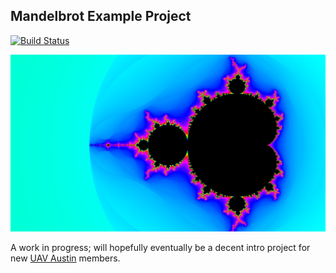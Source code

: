 Mandelbrot Example Project
--
[![Build Status](https://travis-ci.com/rrbutani/mandelbrot.svg?branch=master)](https://travis-ci.com/rrbutani/mandelbrot)

![Sample Mandelbrot Set](tests/assets/FHD_50_s_cc_140_1_1.png)

A work in progress; will hopefully eventually be a decent intro project for new [UAV Austin](https://github.com/uavaustin) members.
